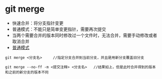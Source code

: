 # git merge

-  快速合并：将分支指针变更
-  普通模式：不能只是简单变更指针，需要再次提交
-  当两个需要合并的版本同时修改过一个文件时，无法合并，需要手动修改或者取消合并
-  [普通模式](https://www.liaoxuefeng.com/wiki/896043488029600/900005860592480)
```shell
git merge <分支名>     //指定分支合并到当前分支，并且是用新分支覆盖旧分支

git merge --no-ff -m <提交注释> <分支名>   //结果如上，但是此时合并得到的版本和之前的新分支的版本不同
```

